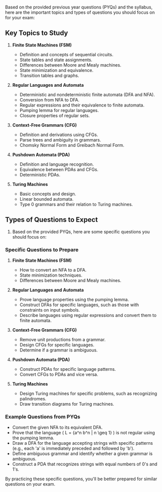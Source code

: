
Based on the provided previous year questions (PYQs) and the syllabus, here are the important topics and types of questions you should focus on for your exam:

## Key Topics to Study

1. **Finite State Machines (FSM)**
   - Definition and concepts of sequential circuits.
   - State tables and state assignments.
   - Differences between Moore and Mealy machines.
   - State minimization and equivalence.
   - Transition tables and graphs.

2. **Regular Languages and Automata**
   - Deterministic and nondeterministic finite automata (DFA and NFA).
   - Conversion from NFA to DFA.
   - Regular expressions and their equivalence to finite automata.
   - Pumping lemma for regular languages.
   - Closure properties of regular sets.

3. **Context-Free Grammars (CFG)**
   - Definition and derivations using CFGs.
   - Parse trees and ambiguity in grammars.
   - Chomsky Normal Form and Greibach Normal Form.

4. **Pushdown Automata (PDA)**
   - Definition and language recognition.
   - Equivalence between PDAs and CFGs.
   - Deterministic PDAs.

5. **Turing Machines**
   - Basic concepts and design.
   - Linear bounded automata.
   - Type 0 grammars and their relation to Turing machines.

## Types of Questions to Expect

1. Based on the provided PYQs, here are some specific questions you should focus on:

### Specific Questions to Prepare

1. **Finite State Machines (FSM)**
   - How to convert an NFA to a DFA.
   - State minimization techniques.
   - Differences between Moore and Mealy machines.

2. **Regular Languages and Automata**
   - Prove language properties using the pumping lemma.
   - Construct DFAs for specific languages, such as those with constraints on input symbols.
   - Describe languages using regular expressions and convert them to finite automata.

3. **Context-Free Grammars (CFG)**
   - Remove unit productions from a grammar.
   - Design CFGs for specific languages.
   - Determine if a grammar is ambiguous.

4. **Pushdown Automata (PDA)**
   - Construct PDAs for specific language patterns.
   - Convert CFGs to PDAs and vice versa.

5. **Turing Machines**
   - Design Turing machines for specific problems, such as recognizing palindromes.
   - Draw transition diagrams for Turing machines.

### Example Questions from PYQs

- Convert the given NFA to its equivalent DFA.
- Prove that the language \( L = \{a^n b^n | n \geq 1\} \) is not regular using the pumping lemma.
- Draw a DFA for the language accepting strings with specific patterns (e.g., each 'a' is immediately preceded and followed by 'b').
- Define ambiguous grammar and identify whether a given grammar is ambiguous.
- Construct a PDA that recognizes strings with equal numbers of 0's and 1's.

By practicing these specific questions, you'll be better prepared for similar questions on your exam.
